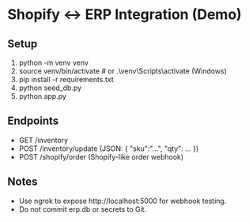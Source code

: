 # Shopify ↔ ERP Integration (Demo)

## Setup
1. python -m venv venv
2. source venv/bin/activate   # or .\venv\Scripts\activate (Windows)
3. pip install -r requirements.txt
4. python seed_db.py
5. python app.py

## Endpoints
- GET /inventory
- POST /inventory/update  (JSON: { "sku":"...", "qty": ... })
- POST /shopify/order     (Shopify-like order webhook)

## Notes
- Use ngrok to expose http://localhost:5000 for webhook testing.
- Do not commit erp.db or secrets to Git.
